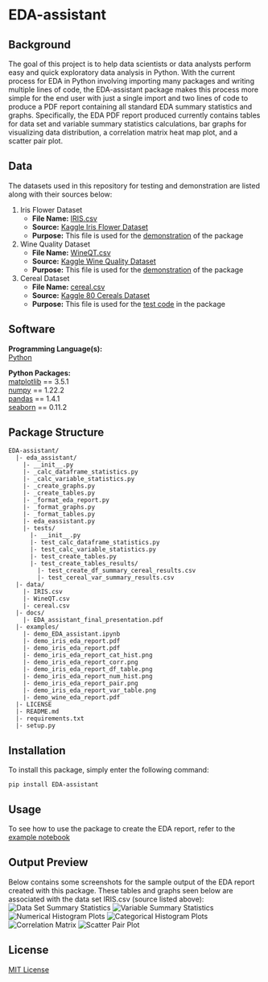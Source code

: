 # EDA-assistant
## Background
The goal of this project is to help data scientists or data analysts perform 
easy and quick exploratory data analysis in Python. With the current process 
for EDA in Python involving importing many packages and writing multiple lines 
of code, the EDA-assistant package makes this process more simple for the end user 
with just a single import and two lines of code to produce a PDF report containing 
all standard EDA summary statistics and graphs. Specifically, the EDA PDF report 
produced currently contains tables for data set and variable summary statistics 
calculations, bar graphs for visualizing data distribution, a correlation matrix 
heat map plot, and a scatter pair plot. 

## Data
The datasets used in this repository for testing and demonstration are listed along with their sources below:

1. Iris Flower Dataset<br>
   - **File Name:** [IRIS.csv](https://github.com/madalynli/EDA-assistant/blob/master/data/IRIS.csv) <br>
   - **Source:** [Kaggle Iris Flower Dataset](https://www.kaggle.com/arshid/iris-flower-dataset) <br>
   - **Purpose:** This file is used for the [demonstration](https://github.com/madalynli/EDA-assistant/blob/master/examples/demo_EDA_assistant.ipynb) of the package <br>
2. Wine Quality Dataset
   - **File Name:** [WineQT.csv](https://github.com/madalynli/EDA-assistant/blob/master/data/WineQT.csv) <br>
   - **Source:** [Kaggle Wine Quality Dataset](https://www.kaggle.com/beerhan/wine-quality/data) <br>
   - **Purpose:** This file is used for the [demonstration](https://github.com/madalynli/EDA-assistant/blob/master/examples/demo_EDA_assistant.ipynb) of the package <br>
3. Cereal Dataset 
   - **File Name:** [cereal.csv](https://github.com/madalynli/EDA-assistant/blob/master/data/cereal.csv) <br>
   - **Source:** [Kaggle 80 Cereals Dataset](https://www.kaggle.com/crawford/80-cereals) <br>
   - **Purpose:** This file is used for the [test code](https://github.com/madalynli/EDA-assistant/tree/master/eda_assistant/tests) in the package

## Software

**Programming Language(s):** <br>
[Python](https://www.python.org/)

**Python Packages:** <br>
[matplotlib](https://matplotlib.org/) == 3.5.1 <br>
[numpy](https://numpy.org/) == 1.22.2 <br>
[pandas](https://pandas.pydata.org/) == 1.4.1 <br>
[seaborn](https://seaborn.pydata.org/) == 0.11.2 <br>

## Package Structure
```
EDA-assistant/
  |- eda_assistant/
    |- __init__.py
    |- _calc_dataframe_statistics.py
    |- _calc_variable_statistics.py
    |- _create_graphs.py
    |- _create_tables.py
    |- _format_eda_report.py
    |- _format_graphs.py
    |- _format_tables.py
    |- eda_eassistant.py
    |- tests/
      |- __init__.py
      |- test_calc_dataframe_statistics.py
      |- test_calc_variable_statistics.py
      |- test_create_tables.py
      |- test_create_tables_results/
        |- test_create_df_summary_cereal_results.csv
        |- test_cereal_var_summary_results.csv
  |- data/
    |- IRIS.csv
    |- WineQT.csv
    |- cereal.csv
  |- docs/
    |- EDA_assistant_final_presentation.pdf
  |- examples/
    |- demo_EDA_assistant.ipynb
    |- demo_iris_eda_report.pdf
    |- demo_iris_eda_report.pdf
    |- demo_iris_eda_report_cat_hist.png
    |- demo_iris_eda_report_corr.png
    |- demo_iris_eda_report_df_table.png
    |- demo_iris_eda_report_num_hist.png
    |- demo_iris_eda_report_pair.png
    |- demo_iris_eda_report_var_table.png
    |- demo_wine_eda_report.pdf
  |- LICENSE
  |- README.md
  |- requirements.txt
  |- setup.py
```

## Installation
To install this package, simply enter the following command: 
```
pip install EDA-assistant
```

## Usage
To see how to use the package to create the EDA report, refer to the [example notebook](https://github.com/madalynli/EDA-assistant/blob/master/examples/demo_EDA_assistant.ipynb)

## Output Preview
Below contains some screenshots for the sample output of the EDA report created with this package. 
These tables and graphs seen below are associated with the data set IRIS.csv (source listed above):
![Data Set Summary Statistics](https://github.com/madalynli/EDA-assistant/blob/master/examples/demo_iris_eda_report_df_table.png?raw=true)
![Variable Summary Statistics](https://github.com/madalynli/EDA-assistant/blob/master/examples/demo_iris_eda_report_var_table.png?raw=true)
![Numerical Histogram Plots](https://github.com/madalynli/EDA-assistant/blob/master/examples/demo_iris_eda_report_num_hist.png?raw=true)
![Categorical Histogram Plots](https://github.com/madalynli/EDA-assistant/blob/master/examples/demo_iris_eda_report_cat_hist.png?raw=true)
![Correlation Matrix](https://github.com/madalynli/EDA-assistant/blob/master/examples/demo_iris_eda_report_corr.png?raw=true)
![Scatter Pair Plot](https://github.com/madalynli/EDA-assistant/blob/master/examples/demo_iris_eda_report_pair.png?raw=true)


## License
[MIT License](https://github.com/madalynli/EDA-assistant/blob/master/LICENSE)
